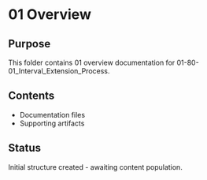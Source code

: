 # 01 Overview

## Purpose
This folder contains 01 overview documentation for 01-80-01_Interval_Extension_Process.

## Contents
- Documentation files
- Supporting artifacts

## Status
Initial structure created - awaiting content population.
